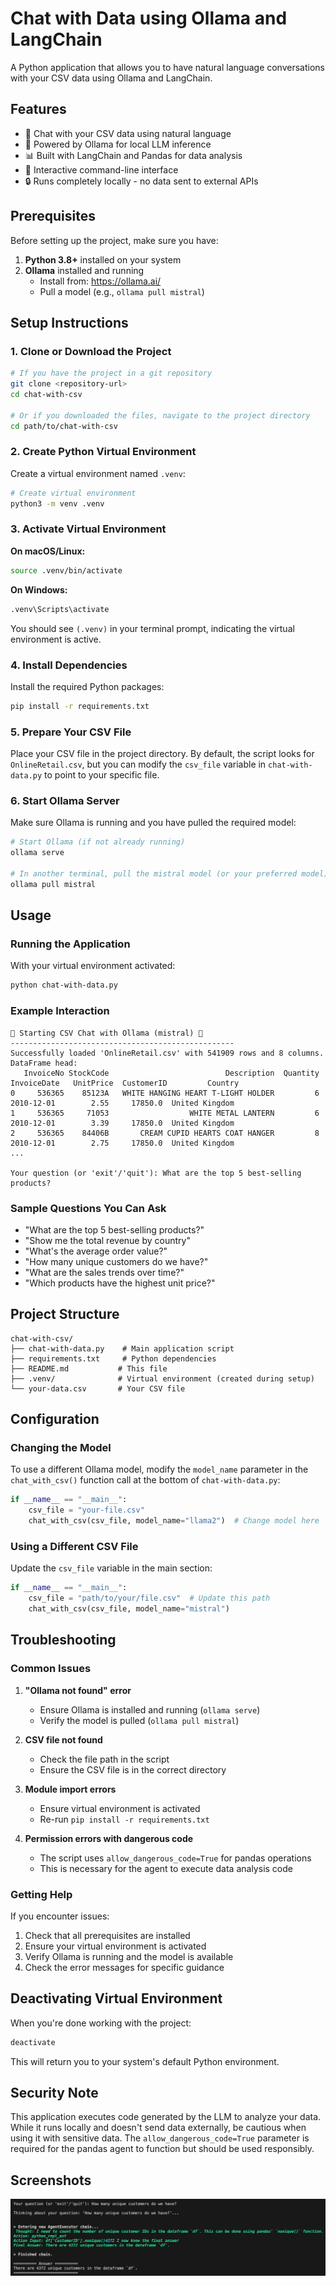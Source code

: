 # Chat with Data using Ollama and LangChain

A Python application that allows you to have natural language conversations with your CSV data using Ollama and LangChain.

## Features

- 🤖 Chat with your CSV data using natural language
- 🚀 Powered by Ollama for local LLM inference
- 📊 Built with LangChain and Pandas for data analysis
- 💬 Interactive command-line interface
- 🔒 Runs completely locally - no data sent to external APIs

## Prerequisites

Before setting up the project, make sure you have:

1. **Python 3.8+** installed on your system
2. **Ollama** installed and running
   - Install from: <https://ollama.ai/>
   - Pull a model (e.g., `ollama pull mistral`)

## Setup Instructions

### 1. Clone or Download the Project

```bash
# If you have the project in a git repository
git clone <repository-url>
cd chat-with-csv

# Or if you downloaded the files, navigate to the project directory
cd path/to/chat-with-csv
```

### 2. Create Python Virtual Environment

Create a virtual environment named `.venv`:

```bash
# Create virtual environment
python3 -m venv .venv
```

### 3. Activate Virtual Environment

**On macOS/Linux:**

```bash
source .venv/bin/activate
```

**On Windows:**

```bash
.venv\Scripts\activate
```

You should see `(.venv)` in your terminal prompt, indicating the virtual environment is active.

### 4. Install Dependencies

Install the required Python packages:

```bash
pip install -r requirements.txt
```

### 5. Prepare Your CSV File

Place your CSV file in the project directory. By default, the script looks for `OnlineRetail.csv`, but you can modify the `csv_file` variable in `chat-with-data.py` to point to your specific file.

### 6. Start Ollama Server

Make sure Ollama is running and you have pulled the required model:

```bash
# Start Ollama (if not already running)
ollama serve

# In another terminal, pull the mistral model (or your preferred model)
ollama pull mistral
```

## Usage

### Running the Application

With your virtual environment activated:

```bash
python chat-with-data.py
```

### Example Interaction

```text
🚀 Starting CSV Chat with Ollama (mistral) 🚀
--------------------------------------------------
Successfully loaded 'OnlineRetail.csv' with 541909 rows and 8 columns.
DataFrame head:
   InvoiceNo StockCode                          Description  Quantity InvoiceDate   UnitPrice  CustomerID         Country
0     536365    85123A   WHITE HANGING HEART T-LIGHT HOLDER         6  2010-12-01        2.55     17850.0  United Kingdom
1     536365     71053                  WHITE METAL LANTERN         6  2010-12-01        3.39     17850.0  United Kingdom
2     536365    84406B       CREAM CUPID HEARTS COAT HANGER         8  2010-12-01        2.75     17850.0  United Kingdom
...

Your question (or 'exit'/'quit'): What are the top 5 best-selling products?
```

### Sample Questions You Can Ask

- "What are the top 5 best-selling products?"
- "Show me the total revenue by country"
- "What's the average order value?"
- "How many unique customers do we have?"
- "What are the sales trends over time?"
- "Which products have the highest unit price?"

## Project Structure

```text
chat-with-csv/
├── chat-with-data.py    # Main application script
├── requirements.txt     # Python dependencies
├── README.md           # This file
├── .venv/              # Virtual environment (created during setup)
└── your-data.csv       # Your CSV file
```

## Configuration

### Changing the Model

To use a different Ollama model, modify the `model_name` parameter in the `chat_with_csv()` function call at the bottom of `chat-with-data.py`:

```python
if __name__ == "__main__":
    csv_file = "your-file.csv"
    chat_with_csv(csv_file, model_name="llama2")  # Change model here
```

### Using a Different CSV File

Update the `csv_file` variable in the main section:

```python
if __name__ == "__main__":
    csv_file = "path/to/your/file.csv"  # Update this path
    chat_with_csv(csv_file, model_name="mistral")
```

## Troubleshooting

### Common Issues

1. **"Ollama not found" error**
   - Ensure Ollama is installed and running (`ollama serve`)
   - Verify the model is pulled (`ollama pull mistral`)

2. **CSV file not found**
   - Check the file path in the script
   - Ensure the CSV file is in the correct directory

3. **Module import errors**
   - Ensure virtual environment is activated
   - Re-run `pip install -r requirements.txt`

4. **Permission errors with dangerous code**
   - The script uses `allow_dangerous_code=True` for pandas operations
   - This is necessary for the agent to execute data analysis code

### Getting Help

If you encounter issues:

1. Check that all prerequisites are installed
2. Ensure your virtual environment is activated
3. Verify Ollama is running and the model is available
4. Check the error messages for specific guidance

## Deactivating Virtual Environment

When you're done working with the project:

```bash
deactivate
```

This will return you to your system's default Python environment.

## Security Note

This application executes code generated by the LLM to analyze your data. While it runs locally and doesn't send data externally, be cautious when using it with sensitive data. The `allow_dangerous_code=True` parameter is required for the pandas agent to function but should be used responsibly.

## Screenshots

![chat with data](chat-with-data.png)